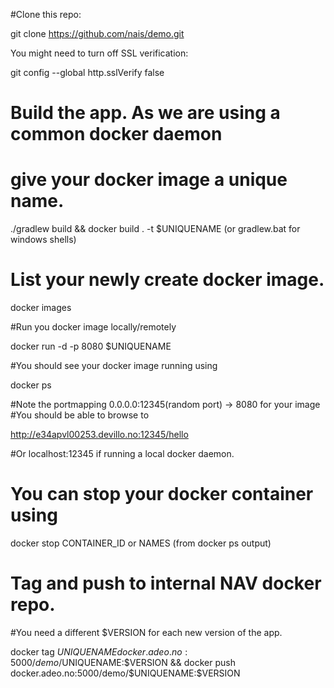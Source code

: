 #Clone this repo: 

git clone https://github.com/nais/demo.git

You might need to turn off SSL verification: 

git config --global http.sslVerify false



# Build the app. As we are using a common docker daemon
# give your docker image a unique name.

./gradlew build && docker build . -t $UNIQUENAME (or gradlew.bat for windows shells)

# List your newly create docker image.

docker images


#Run you docker image locally/remotely

docker run -d -p 8080 $UNIQUENAME

#You should see your docker image running using 

docker ps 

#Note the portmapping 0.0.0.0:12345(random port) -> 8080 for your image
#You should be able to browse to 

http://e34apvl00253.devillo.no:12345/hello 

#Or localhost:12345 if running a local docker daemon.
# You can stop your docker container using 

docker stop CONTAINER_ID or NAMES (from docker ps output)



# Tag and push to internal NAV docker repo. 
#You need a different $VERSION for each new version of the app.

docker tag  $UNIQUENAME docker.adeo.no:5000/demo/$UNIQUENAME:$VERSION  && docker push docker.adeo.no:5000/demo/$UNIQUENAME:$VERSION 




